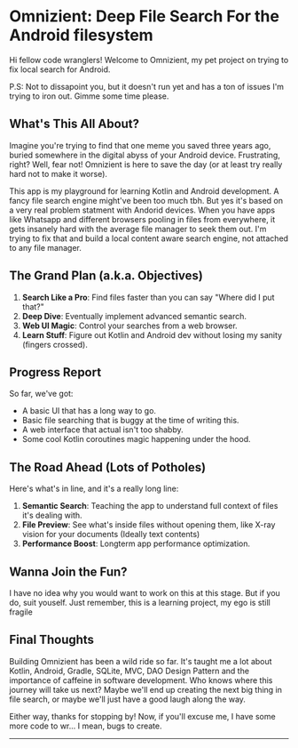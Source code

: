 # Omnizient: Deep File Search For the Android filesystem

Hi fellow code wranglers! Welcome to Omnizient, my pet project on trying to fix local search for Android. 


P.S: Not to dissapoint you, but it doesn't run yet and has a ton of issues I'm trying to iron out. Gimme some time please.

## What's This All About?

Imagine you're trying to find that one meme you saved three years ago, buried somewhere in the digital abyss of your Android device. Frustrating, right? Well, fear not! Omnizient is here to save the day (or at least try really hard not to make it worse).

This app is my playground for learning Kotlin and Android development. A fancy file search engine might've been too much tbh. But yes it's based on a very real problem statment with Andorid devices. 
When you have apps like Whatsapp and different browsers pooling in files from everywhere, it gets insanely hard with the average file manager to seek them out. I'm trying to fix that and build a local content aware search engine, not attached to any file manager.

## The Grand Plan (a.k.a. Objectives)

1. **Search Like a Pro**: Find files faster than you can say "Where did I put that?"
2. **Deep Dive**: Eventually implement advanced semantic search.
3. **Web UI Magic**: Control your searches from a web browser.
4. **Learn Stuff**: Figure out Kotlin and Android dev without losing my sanity (fingers crossed).

## Progress Report

So far, we've got:

- A basic UI that has a long way to go.
- Basic file searching that is buggy at the time of writing this.
- A web interface that actual isn't too shabby.
- Some cool Kotlin coroutines magic happening under the hood.

## The Road Ahead (Lots of Potholes)

Here's what's in line, and it's a really long line:

1. **Semantic Search**: Teaching the app to understand full context of files it's dealing with.
2. **File Preview**: See what's inside files without opening them, like X-ray vision for your documents (Ideally text contents)
3. **Performance Boost**: Longterm app performance optimization.

## Wanna Join the Fun?

I have no idea why you would want to work on this at this stage. But if you do, suit youself.
Just remember, this is a learning project, my ego is still fragile

## Final Thoughts

Building Omnizient has been a wild ride so far. It's taught me a lot about Kotlin, Android, Gradle, SQLite, MVC, DAO Design Pattern and the importance of caffeine in software development.
Who knows where this journey will take us next? Maybe we'll end up creating the next big thing in file search, or maybe we'll just have a good laugh along the way.

Either way, thanks for stopping by! Now, if you'll excuse me, I have some more code to wr... I mean, bugs to create.

---
